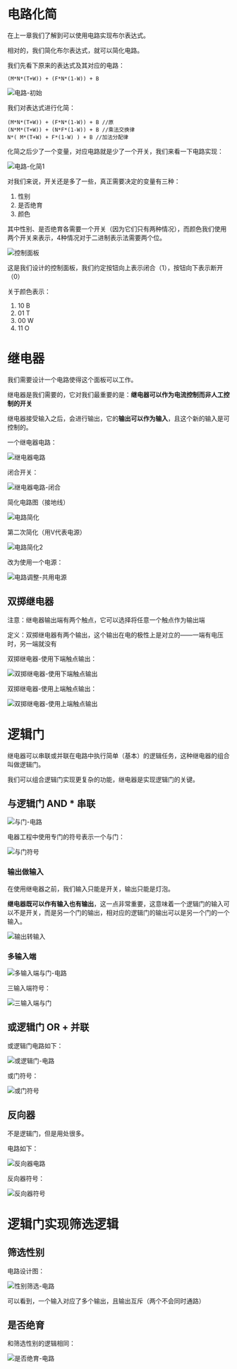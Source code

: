 # 电路化简

在上一章我们了解到可以使用电路实现布尔表达式。

相对的，我们简化布尔表达式，就可以简化电路。

我们先看下原来的表达式及其对应的电路：
```
(M*N*(T+W)) + (F*N*(1-W)) + B
```

![电路-初始](https://pic.imgdb.cn/item/6180c9e92ab3f51d916dc5d9.jpg)

我们对表达式进行化简：
```
(M*N*(T+W)) + (F*N*(1-W)) + B //原
(N*M*(T+W)) + (N*F*(1-W)) + B //乘法交换律
N*( M*(T+W) + F*(1-W) ) + B //加法分配律
```

化简之后少了一个变量，对应电路就是少了一个开关，我们来看一下电路实现：

![电路-化简1](https://pic.imgdb.cn/item/618148cb2ab3f51d912c5f1b.jpg)

对我们来说，开关还是多了一些，真正需要决定的变量有三种：
1. 性别
2. 是否绝育
3. 颜色

其中性别、是否绝育各需要一个开关（因为它们只有两种情况），而颜色我们使用两个开关来表示，4种情况对于二进制表示法需要两个位。

![控制面板](https://pic.imgdb.cn/item/6181d6f02ab3f51d91bc5ef4.jpg)

这是我们设计的控制面板，我们约定按钮向上表示闭合（1），按钮向下表示断开（0）

关于颜色表示：
1. 10 B
2. 01 T
3. 00 W
4. 11 O

# 继电器
我们需要设计一个电路使得这个面板可以工作。

继电器是我们需要的，它对我们最重要的是：**继电器可以作为电流控制而非人工控制的开关**

继电器接受输入之后，会进行输出，它的**输出可以作为输入**，且这个新的输入是可控制的。

一个继电器电路：

![继电器电路](https://pic.imgdb.cn/item/618216542ab3f51d91078ab1.jpg)

闭合开关：

![继电器电路-闭合](https://pic.imgdb.cn/item/618216902ab3f51d9107e5b7.jpg)

简化电路图（接地线）

![电路简化](https://pic.imgdb.cn/item/618217222ab3f51d9108ac20.jpg)

第二次简化（用V代表电源）

![电路简化2](https://pic.imgdb.cn/item/6182175f2ab3f51d9108f78b.jpg)

改为使用一个电源：

![电路调整-共用电源](https://pic.imgdb.cn/item/618217e52ab3f51d91098667.jpg)

## 双掷继电器
注意：继电器输出端有两个触点，它可以选择将任意一个触点作为输出端

定义：双掷继电器有两个输出，这个输出在电的极性上是对立的——一端有电压时，另一端就没有

双掷继电器-使用下端触点输出：

![双掷继电器-使用下端触点输出](https://pic.imgdb.cn/item/6182175f2ab3f51d9108f78b.jpg)


双掷继电器-使用上端触点输出：

![双掷继电器-使用上端触点输出](https://pic.imgdb.cn/item/618218472ab3f51d9109e9ba.jpg)


# 逻辑门
继电器可以串联或并联在电路中执行简单（基本）的逻辑任务，这种继电器的组合叫做逻辑门。

我们可以组合逻辑门实现更复杂的功能，继电器是实现逻辑门的关键。

## 与逻辑门 AND * 串联
![与门-电路](https://pic.imgdb.cn/item/61821c382ab3f51d910e6d26.jpg)

电器工程中使用专门的符号表示一个与门：

![与门符号](https://pic.imgdb.cn/item/61821c7d2ab3f51d910ed5c5.jpg)

### 输出做输入
在使用继电器之前，我们输入只能是开关，输出只能是灯泡。

**继电器既可以作有输入也有输出**，这一点非常重要，这意味着一个逻辑门的输入可以不是开关，而是另一个门的输出，相对应的逻辑门的输出可以是另一个门的一个输入。

![输出转输入](https://pic.imgdb.cn/item/61821dad2ab3f51d911068f3.jpg)

### 多输入端
![多输入端与门-电路](https://pic.imgdb.cn/item/61821e142ab3f51d9110e403.jpg)

三输入端符号：

![三输入端与门](https://pic.imgdb.cn/item/61821e2d2ab3f51d91110150.jpg)

## 或逻辑门 OR + 并联
或逻辑门电路如下：

![或逻辑门-电路](https://pic.imgdb.cn/item/61821e632ab3f51d91113bfc.jpg)


或门符号：

![或门符号](https://pic.imgdb.cn/item/61821ead2ab3f51d91119055.jpg)


## 反向器
不是逻辑门，但是用处很多。

电路如下：

![反向器电路](https://pic.imgdb.cn/item/61821edd2ab3f51d9111c2e6.jpg)

反向器符号：

![反向器符号](https://pic.imgdb.cn/item/61821f292ab3f51d91120be8.jpg)


# 逻辑门实现筛选逻辑
## 筛选性别
电路设计图：

![性别筛选-电路](https://pic.imgdb.cn/item/61821fc22ab3f51d91129bf5.jpg)

可以看到，一个输入对应了多个输出，且输出互斥（两个不会同时通路）

## 是否绝育
和筛选性别的逻辑相同：

![是否绝育-电路](https://pic.imgdb.cn/item/618220502ab3f51d91133162.jpg)